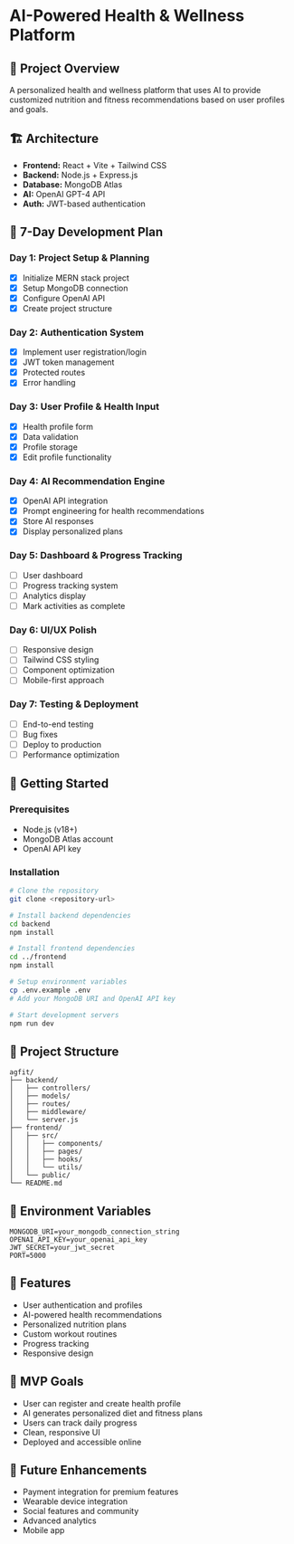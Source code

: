 # AI-Powered Health & Wellness Platform

## 🎯 Project Overview
A personalized health and wellness platform that uses AI to provide customized nutrition and fitness recommendations based on user profiles and goals.

## 🏗️ Architecture
- **Frontend:** React + Vite + Tailwind CSS
- **Backend:** Node.js + Express.js
- **Database:** MongoDB Atlas
- **AI:** OpenAI GPT-4 API
- **Auth:** JWT-based authentication

## 📅 7-Day Development Plan

### Day 1: Project Setup & Planning
- [x] Initialize MERN stack project
- [x] Setup MongoDB connection
- [x] Configure OpenAI API
- [x] Create project structure

### Day 2: Authentication System
- [x] Implement user registration/login
- [x] JWT token management
- [x] Protected routes
- [x] Error handling

### Day 3: User Profile & Health Input
- [x] Health profile form
- [x] Data validation
- [x] Profile storage
- [x] Edit profile functionality

### Day 4: AI Recommendation Engine
- [x] OpenAI API integration
- [x] Prompt engineering for health recommendations
- [x] Store AI responses
- [x] Display personalized plans

### Day 5: Dashboard & Progress Tracking
- [ ] User dashboard
- [ ] Progress tracking system
- [ ] Analytics display
- [ ] Mark activities as complete

### Day 6: UI/UX Polish
- [ ] Responsive design
- [ ] Tailwind CSS styling
- [ ] Component optimization
- [ ] Mobile-first approach

### Day 7: Testing & Deployment
- [ ] End-to-end testing
- [ ] Bug fixes
- [ ] Deploy to production
- [ ] Performance optimization

## 🚀 Getting Started

### Prerequisites
- Node.js (v18+)
- MongoDB Atlas account
- OpenAI API key

### Installation
```bash
# Clone the repository
git clone <repository-url>

# Install backend dependencies
cd backend
npm install

# Install frontend dependencies
cd ../frontend
npm install

# Setup environment variables
cp .env.example .env
# Add your MongoDB URI and OpenAI API key

# Start development servers
npm run dev
```

## 📁 Project Structure
```
agfit/
├── backend/
│   ├── controllers/
│   ├── models/
│   ├── routes/
│   ├── middleware/
│   └── server.js
├── frontend/
│   ├── src/
│   │   ├── components/
│   │   ├── pages/
│   │   ├── hooks/
│   │   └── utils/
│   └── public/
└── README.md
```

## 🔧 Environment Variables
```
MONGODB_URI=your_mongodb_connection_string
OPENAI_API_KEY=your_openai_api_key
JWT_SECRET=your_jwt_secret
PORT=5000
```

## 📱 Features
- User authentication and profiles
- AI-powered health recommendations
- Personalized nutrition plans
- Custom workout routines
- Progress tracking
- Responsive design

## 🎯 MVP Goals
- User can register and create health profile
- AI generates personalized diet and fitness plans
- Users can track daily progress
- Clean, responsive UI
- Deployed and accessible online

## 🔮 Future Enhancements
- Payment integration for premium features
- Wearable device integration
- Social features and community
- Advanced analytics
- Mobile app
